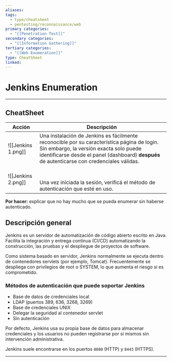 ```yaml
---
aliases:
tags:
  - type/cheatsheet
  - pentesting/reconnaissance/web
primary categories:
  - "[[Penetration Test]]"
secondary categories:
  - "[[Information Gathering]]"
tertiary categories:
  - "[[Web Enumeration]]"
type: CheatSheet
linked:
---
```

# Jenkins Enumeration

***

## CheatSheet

| Acción                               | Descripción                                                                                                                                                                                                                          |
| ------------------------------------ | ------------------------------------------------------------------------------------------------------------------------------------------------------------------------------------------------------------------------------------ |
| ![[Jenkins 1.png]] | Una instalación de Jenkins es fácilmente reconocible por su característica página de login. Sin embargo, la versión exacta solo puede identificarse desde el panel (dashboard) **después** de autenticarse con credenciales válidas. |
| ![[Jenkins 2.png]] | <br><br>Una vez iniciada la sesión, verificá el método de autenticación que esté en uso.                                                                                                                                             |

**Por hacer:** explicar que no hay mucho que se pueda enumerar sin haberse autenticado.

## Descripción general

Jenkins es un servidor de automatización de código abierto escrito en Java. Facilita la integración y entrega continua (CI/CD) automatizando la construcción, las pruebas y el despliegue de proyectos de software.

Como sistema basado en servidor, Jenkins normalmente se ejecuta dentro de contenedores servlets (por ejemplo, Tomcat). Frecuentemente se despliega con privilegios de root o SYSTEM, lo que aumenta el riesgo si es comprometido.

### Métodos de autenticación que puede soportar Jenkins

- Base de datos de credenciales local
- LDAP (puertos 389, 636, 3268, 3269)
- Base de credenciales UNIX
- Delegar la seguridad al contenedor servlet
- Sin autenticación

Por defecto, Jenkins usa su propia base de datos para almacenar credenciales y los usuarios no pueden registrarse por sí mismos sin intervención administrativa.

Jenkins suele encontrarse en los puertos `8080` (HTTP) y `8443` (HTTPS).

---
